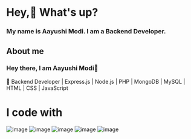 # Hey,👋 What's up?
### My name is Aayushi Modi. I am a Backend Developer.

## About me 

### Hey there, I am Aayushi Modi👋
🚀 Backend Developer | Express.js | Node.js | PHP | MongoDB | MySQL | HTML | CSS | JavaScript 

# I code with 

![image](https://github.com/user-attachments/assets/6085988d-3d17-4b87-922b-a0f336368f4a)   ![image](https://github.com/user-attachments/assets/e07357e0-03b9-492d-9ced-847ee97e0851)  ![image](https://github.com/user-attachments/assets/213d3bde-f0e4-43b5-9c4c-b91884fa6931)
 ![image](https://github.com/user-attachments/assets/57ce5aa0-f78d-4e49-9c05-f0cd33495da1)  ![image](https://github.com/user-attachments/assets/d9f7058a-64f5-490d-abac-18ce5b0d68ea)





